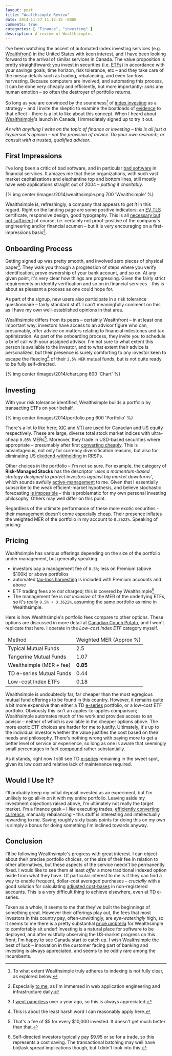 ```yaml
---
layout: post
title: "Wealthsimple Review"
date: 2014-11-27 11:12:15 -0800
comments: true
categories: [ "Finance", "investing" ]
description: A review of Wealthsimple.
---
```

I've been watching the ascent of automated index investing services (e.g. [Wealthfront][wf]) in the United States with keen interest, and I have been looking forward to the arrival of similar services in Canada. The value proposition is pretty straightfoward: you invest in securities (i.e. [ETFs][etf]) in accordance with your savings goals, time horizon, risk tolerance, etc – and they take care of the messy details such as trading, rebalancing, and even tax-loss harvesting.<!--more--> Because computers are involved, and automating this process, it can be done very cheaply and efficiently, but more importantly: *sans* any human emotion – so often the destroyer of portfolio returns.

So long as you are convinced by the soundness[^1] of [index investing][index] as a strategy – and I invite the skeptic to examine the boatloads of [evidence][vanguard] to that effect – there is a lot to like about this concept. When I heard about [Wealthsimple][ws]'s launch in Canada, I immediately signed up to try it out.

*As with anything I write on the topic of finance or investing – this is all just a layperson's opinion – not the provision of advice. Do your own research, or consult with a trusted, qualified advisor.*

## First Impressions
I've long been a critic of bad software, and in particular [bad software][bs] in financial services. It amazes me that these organizations, with such vast market capitalizations and elephantine top and bottom lines, still mostly have web applications straight out of 2004 – *putting it charitably*.

{% img center /images/2014/wealthsimple.png 700 'Wealthsimple' %}

Wealthsimple is, refreshingly, a company that appears to *get it* in this regard. Right on the landing page are some positive indicators: an [EV TLS][ev] certificate, responsive design, good typography. This is all [necessary but not sufficient][ifthen] of course, i.e. certainly not proof-positive of the company's engineering and/or financial acumen – but it is very encouraging on a first-impressions basis[^2].


## Onboarding Process
Getting signed up was pretty smooth, and involved zero pieces of physical paper[^3]. They walk you through a progression of steps where you verify identification, prove ownership of your bank account, and so on. At any given point, it's very clear how things are progressing. Given the fairly strict requirements on identify verification and so on in financial services – this is about as pleasant a process as one could hope for.

As part of the signup, new users also participate in a risk tolerance questionnaire – fairly standard stuff. I can't meaningfully comment on this as I have my own well-established opinions in that area.

Wealthsimple differs from its peers – certainly Wealthfront – in at least one important way: investors have access to an advisor figure who can, presumably, offer advice on matters relating to financial milestones and tax optimization. As part of the onboarding process, they invite you to schedule a brief call with your assigned advisor. I'm not sure to what extent this person is available to the investor, and to what extent their advice is personalized, but their presence is surely comforting to any investor keen to escape the fleecing[^4] of their `2.5% MER` mutual funds, but is not quite ready to be fully self-directed.

{% img center /images/2014/chart.png 600 'Chart' %}

## Investing
With your risk tolerance identified, Wealthsimple builds a portfolio by transacting ETFs on your behalf.

{% img center /images/2014/portfolio.png 600 'Portfolio' %}

There's a lot to like here; [XIC][xic] and [VTI][vti] are used for Canadian and US equity respectively. These are large, diverse total stock market indices with ultra-cheap `0.05%` MERs[^5]. Moreover, they trade in USD-based securities where appropriate – presumably after first [converting cheaply][currency]. This is advantageous, not only for currency diversification reasons, but also for eliminating US [dividend-withholding][withhold] in RRSPs.

Other choices in the portfolio – I'm not so sure. For example, the category of **Risk-Managed Stocks** has the descriptor *'uses a momentum-based strategy designed to protect investors against big market downturns'*, which sounds awfully [active-management][active] to me. Given that I essentially subscribe to the weak efficient-market hypothesis, and believe stochastic forecasting [is impossible][forecast] – this is problematic for my own personal investing philosophy. Others may well differ on this point.

Regardless of the ultimate performance of these more exotic securities - their management doesn't come especially cheap. Their presence inflates the weighted MER of the portfolio in my account to `0.3622%`. Speaking of pricing:

## Pricing
Wealthsimple has various offerings depending on the size of the portfolio under management, but generally speaking:

* investors pay a management fee of `0.5%`; less on Premium (above $100k) or above portfolios
* automated [tax-loss harvesting][tlh] is included with Premium accounts and above
* ETF trading fees are *not* charged; this is covered by Wealthsimple[^6]
* The management fee is *not inclusive* of the MER of the underlying ETFs, so it's really `0.5% + 0.3622%`, assuming the same portfolio as mine in Wealthsimple.

Here is how Wealthsimple's portfolio fees compare to other options. These options are discussed in more detail at [Canadian Couch Potato][couch], and I won't replicate that here. I operate in the *Low-cost Index ETF* category myself.

<div class="summary">
  <table>
    <thead>
      <tr>
        <td>Method</td>
        <td>Weighted MER (Approx %)</td>
      </tr>
    </thead>
    <tbody>
      <tr>
        <td>Typical Mutual Funds</td>
        <td><span>2.5</span></td>
      </tr>
      <tr>
        <td>Tangerine Mutual Funds</td>
        <td><span>1.07</span></td>
      </tr>
      <tr>
        <td>Wealthsimple (MER + fee)</td>
        <td><span><strong>0.85</strong></span></td>
      </tr>
      <tr>
        <td>TD e-series Mutual Funds</td>
        <td><span>0.44</span></td>
      </tr>
      <tr>
        <td>Low-cost Index ETFs</td>
        <td><span>0.18</span></td>
      </tr>
    </tbody>
  </table>
</div>

Wealthsimple is undoubtedly far, far cheaper than the most egregious mutual fund offerings to be found in this country. However, it remains quite a bit more expensive than either a TD [e-series][eseries] portfolio, or a low-cost ETF portfolio. Obviously this isn't an apples-to-apples comparison; Wealthsimple automates much of the work and provides access to an advisor – neither of which is available in the cheaper options above. The more exotic ETF choices are harder for me to justify. Ultimately, it's up to the individual investor whether the value justifies the cost based on their needs and philosophy. There's nothing wrong with paying more to get a better level of service or experience, so long as one is aware that seemingly small percentages in fact [compound][merq] rather substantially.

As it stands, right now I still see TD [e-series][eseries] remaining in the sweet spot, given its low cost and relative lack of maintenance required.

## Would I Use It?
I'll probably keep my initial deposit invested as an experiment, but I'm unlikely to go all-in on it with my entire portfolio. Leaving aside my investment objections raised above, I'm ultimately not really the target market. I'm a finance geek – I *like* executing trades, [efficiently converting currency][currency], manually rebalancing – this stuff is interesting and intellectually rewarding to me. Saving roughly sixty basis points for doing this on my own is simply a bonus for doing something I'm inclined towards anyway.

## Conclusion
I'll be following Wealthsimple's progress with great interest. I can object about their precise portfolio choices, or the size of their fee in relation to other alternatives, but these aspects of the service needn't be permanently fixed. I would like to see them at least *offer* a more traditional indexed option aside from what they have. Of particular interest to me is if they can find a way to enable frequent, dollar-cost averaged purchases – *crucially* with a good solution for calculating [adjusted cost-bases][acb] in non-registered accounts. This is a very difficult thing to achieve elsewhere, even at TD e-series.

Taken as a whole, it seems to me that they've built the beginnings of something great. However their offerings play out, the fees that most investors in this country pay, often-unwittingly, are *eye-wateringly* high, so it seems to me there is a pretty substantial [price umbrella][umb] for Wealthsimple to comfortably sit under! Investing is a natural place for software to be deployed, and after wistfully observing the US-market progress on this front, I'm happy to see Canada start to catch up. I wish Wealthsimple the best of luck – innovation in the customer facing part of banking and investing is always appreciated, and seems to be oddly rare among the incumbents.

[ifthen]: http://en.wikipedia.org/wiki/Necessity_and_sufficiency
[active]: http://en.wikipedia.org/wiki/Active_management#Disadvantages_of_active_management
[wf]: https://www.wealthfront.com
[etf]: http://en.wikipedia.org/wiki/Exchange-traded_fund
[tlh]: http://canadiancouchpotato.com/2014/09/26/is-it-time-for-tax-loss-selling/
[ws]: https://www.wealthsimple.com
[bs]: http://liggat.org/2014/04/22/a-call-for-modern-banking/
[ev]: http://en.wikipedia.org/wiki/Extended_Validation_Certificate
[currency]: http://liggat.org/2013/09/06/efficient-currency-conversion/
[couch]: http://canadiancouchpotato.com/model-portfolios/
[forecast]: http://liggat.org/2014/06/30/why-publicly-forecast/
[umb]: http://en.wikipedia.org/wiki/Price_umbrella
[xic]: http://www.blackrock.com/ca/individual/en/products/239837/ishares-sptsx-capped-composite-index-etf
[vti]: https://personal.vanguard.com/us/funds/snapshot?FundId=0970&FundIntExt=INT
[withhold]: http://canadiancouchpotato.com/2010/03/05/put-your-assets-in-their-place/
[acb]: http://www.theglobeandmail.com/globe-investor/investor-education/the-abcs-of-tracking-your-acb/article17838427/
[index]: http://canadiancouchpotato.com/couch-potato-faq/
[eseries]: https://www.tdcanadatrust.com/products-services/investing/mutual-funds/td-eseries-funds.jsp
[merq]: http://www.michaeljamesonmoney.com/2011/12/better-way-to-explain-investing-costs.html
[vanguard]: https://pressroom.vanguard.com/content/nonindexed/Updated_The_Case_for_Index_Fund_Investing_4.9.2014.pdf

[^1]: To what extent Wealthsimple truly adheres to indexing is not fully clear, as explored below.
[^2]: Especially [to me](http://liggat.org/about/), as I'm immersed in web application engineering and infrastructure daily.
[^3]: I [went paperless](http://liggat.org/2013/07/21/paperless/) over a year ago, so this is always appreciated.
[^4]: This is about the least harsh word I can reasonably apply here.
[^5]: That's a fee of $5 for every $10,000 invested. It doesn't get much better than that.
[^6]: Self-directed investors typically pay $9.95 or so for a trade, so this represents a cost saving. The transactional batching may well have bid/ask spread implications though, but I didn't look into this.


